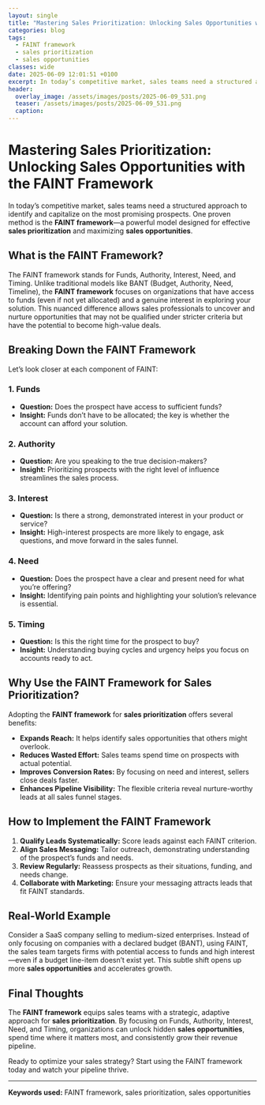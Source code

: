 ```yaml
---
layout: single
title: "Mastering Sales Prioritization: Unlocking Sales Opportunities with the FAINT Framework"
categories: blog
tags:
  - FAINT framework
  - sales prioritization
  - sales opportunities
classes: wide
date: 2025-06-09 12:01:51 +0100
excerpt: In today’s competitive market, sales teams need a structured approach to identify and capitalize on the most promising prospects. One proven method is the *...
header:
  overlay_image: /assets/images/posts/2025-06-09_531.png
  teaser: /assets/images/posts/2025-06-09_531.png
  caption:
---
```


# Mastering Sales Prioritization: Unlocking Sales Opportunities with the FAINT Framework

In today’s competitive market, sales teams need a structured approach to identify and capitalize on the most promising prospects. One proven method is the **FAINT framework**—a powerful model designed for effective **sales prioritization** and maximizing **sales opportunities**.

## What is the FAINT Framework?

The FAINT framework stands for Funds, Authority, Interest, Need, and Timing. Unlike traditional models like BANT (Budget, Authority, Need, Timeline), the **FAINT framework** focuses on organizations that have access to funds (even if not yet allocated) and a genuine interest in exploring your solution. This nuanced difference allows sales professionals to uncover and nurture opportunities that may not be qualified under stricter criteria but have the potential to become high-value deals.

## Breaking Down the FAINT Framework

Let’s look closer at each component of FAINT:

### 1. Funds

- **Question:** Does the prospect have access to sufficient funds?
- **Insight:** Funds don’t have to be allocated; the key is whether the account can afford your solution.

### 2. Authority

- **Question:** Are you speaking to the true decision-makers?
- **Insight:** Prioritizing prospects with the right level of influence streamlines the sales process.

### 3. Interest

- **Question:** Is there a strong, demonstrated interest in your product or service?
- **Insight:** High-interest prospects are more likely to engage, ask questions, and move forward in the sales funnel.

### 4. Need

- **Question:** Does the prospect have a clear and present need for what you’re offering?
- **Insight:** Identifying pain points and highlighting your solution’s relevance is essential.

### 5. Timing

- **Question:** Is this the right time for the prospect to buy?
- **Insight:** Understanding buying cycles and urgency helps you focus on accounts ready to act.

## Why Use the FAINT Framework for Sales Prioritization?

Adopting the **FAINT framework** for **sales prioritization** offers several benefits:

- **Expands Reach:** It helps identify sales opportunities that others might overlook.
- **Reduces Wasted Effort:** Sales teams spend time on prospects with actual potential.
- **Improves Conversion Rates:** By focusing on need and interest, sellers close deals faster.
- **Enhances Pipeline Visibility:** The flexible criteria reveal nurture-worthy leads at all sales funnel stages.

## How to Implement the FAINT Framework

1. **Qualify Leads Systematically:** Score leads against each FAINT criterion.
2. **Align Sales Messaging:** Tailor outreach, demonstrating understanding of the prospect’s funds and needs.
3. **Review Regularly:** Reassess prospects as their situations, funding, and needs change.
4. **Collaborate with Marketing:** Ensure your messaging attracts leads that fit FAINT standards.

## Real-World Example

Consider a SaaS company selling to medium-sized enterprises. Instead of only focusing on companies with a declared budget (BANT), using FAINT, the sales team targets firms with potential access to funds and high interest—even if a budget line-item doesn’t exist yet. This subtle shift opens up more **sales opportunities** and accelerates growth.

## Final Thoughts

The **FAINT framework** equips sales teams with a strategic, adaptive approach for **sales prioritization**. By focusing on Funds, Authority, Interest, Need, and Timing, organizations can unlock hidden **sales opportunities**, spend time where it matters most, and consistently grow their revenue pipeline.

Ready to optimize your sales strategy? Start using the FAINT framework today and watch your pipeline thrive.

---

**Keywords used:** FAINT framework, sales prioritization, sales opportunities
